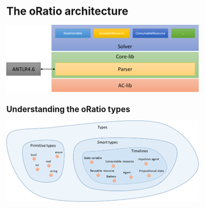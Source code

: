 # The oRatio architecture

![oRatio architecture](architecture.png "The oRatio architecture")

## Understanding the oRatio types

![oRatio types](types.png "The oRatio types")